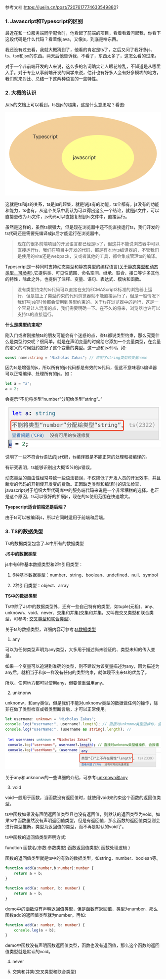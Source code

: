 参考文档:https://juejin.cn/post/7207617774633549880?
### 1. Javascript和Typescript的区别

最近在和一位服务端同学配合时，他看起了前端的项目，看着看着问起我，你看下这段代码是什么代码？看着像java，又像js，到底是啥东西。

我还没有过去看，我就大概猜到了，他看的肯定是ts了，之后又问了我好多js、ts、tsx和jsx的东西。两天后他告诉我，不看了，东西太多了，这怎么看的过来。

对于一个非前端开发的人来说，这么多的名词确实让人眼花缭乱，不知道是从哪里入手。对于专业从事前端开发的同学来说，估计也有好多人会有好多模糊的地方，我们就来对比、总结一下这两种语言的一些特性。

### 2. 大概的认识

从ts的文档上可以看到，ts是js的超集，这是什么意思呢？看图:

![Typescript与Javascript的关系](./images/i53.png)

这就是ts和js的关系，ts是js的超集，就是说js有的功能，ts全都有，js没有的功能和能力，ts也有。从这个关系中我认为可以得出这么一个结论，就是js文件，可以直接更改为.ts文件，js代码可以直接复制到ts文件中，直接运行。

虽然是这样的，虽然ts很强大，但是现在浏览器中还不能直接运行ts，我们开发的ts代码还是需要先编译成js后才能运行在浏览器中。

> 现在的很多前端项目的开发语言都已经是ts了，但这并不能说浏览器中可以直接运行ts，我们在项目中开发的代码，都是有本地ts编译器的，不管我们是使用的vite还是webpack，又或者其他的工具，都会集成管理ts的编译。

Typescript是一种同时支持动态类型和静态类型的编程语言([关于静态类型和动态类型，可参考](../%E5%89%8D%E7%AB%AF%E5%9F%BA%E7%A1%80/%E9%9D%99%E6%80%81%E7%B1%BB%E5%9E%8B%E5%92%8C%E5%8A%A8%E6%80%81%E7%B1%BB%E5%9E%8B.md)),它提供类、可见性范围、命名空间、继承、联合、接口等许多其他的特性，除此之外，也提供了注释、变量、语句、表达式、模块和函数。

> 没有类型约束的ts代码可以直接在支持ECMAScript3标准的浏览器上运行，但是加上了类型约束的代码浏览器就不能直接运行了，但是一般情况下我们写js的时候都会使用到类型约束的。关于ts在浏览器中的运行，这是一个容易让人混淆的点，我们需要明确一下。在不久的将来，浏览器也许可以支持ts的直接运行。

**什么是类型约束呢?**

刚入门或者刚接触ts的朋友可能会有个迷惑的点，查ts都说类型约束，那么究竟什么是类型约束呢？很简单，就是在声明变量的时候给它添加一个变量类型，在变量的定义的时候就约定好了这个变量的类型。这一点和js不同。如:

```ts
const name:string = "Nicholas Zakas"; // 声明了string类型的变量name
```

因为ts是增强的js，所以所有的js代码都是有效的ts代码，但这不意味着ts编译器可以正常编译、处理所有的js。如：

```ts
let a = "a";
a = 2;
```

会提示“不能将类型“number”分配给类型“string”。”

![ts不是能编译、处理所有的js](./images/i54.png)

说明了一些不符合ts语法的js代码，ts编译器是不能正常的处理和被编译的。

有研究表明，ts能够识别出大概15%的js错误。

动态类型的自由性经常导致一些语法错误，不仅降低了开发人员的开发效率，并且新增的代码的开销使开发变的费劲。正因缺乏类型和编译时的语法检查，javascript对于组织大型代码库中的服务端代码来说是一个非常糟糕的选择。也正是这个原因，ts可以很好的扩展js，现在的ts使用范围在快速增大。

**Tyepscript适合前端还是后端？**

由于ts可以被编译js，所以它同时适用于前端和后端。

### 3. TS的数据类型

Ts的数据类型包含了Js中所有的数据类型

**JS中的数据类型**

js中有6种基本数据类型和2种引用类型：

1. 6种基本数据类型：number、string、boolean、undefined、null、symbol

2. 2种引用类型：object、array

**TS中的数据类型**

Ts中除了Js中的数据类型外，还有一些自己特有的类型，如tuple(元祖)、any、unknown、void、never、交集和并集(交集和并集，又叫做交叉类型和联合类型，可参考: [交叉类型和联合类型](./ts%E4%B8%AD%E7%9A%84%E4%BA%A4%E5%8F%89%E7%B1%BB%E5%9E%8B%E5%92%8C%E8%81%94%E5%90%88%E7%B1%BB%E5%9E%8B.md)).

关于ts的数据类型，详细内容可参考:[ts数据类型](./%E6%95%B0%E6%8D%AE%E7%B1%BB%E5%9E%8B.md)

1. any

可以为任何类型声明为any类型，大多用于描述尚未验证的、类型未知的传入变量。

如果一个变量可以追溯到准确的类型，则不建议为该变量描述为any，因为描述为any后，就相当于和js一样没有任何的类型约束，就体现不出来ts的优势了。

所以，任何地方都可以使用any，但要慎重滥用any。

2. unknonw

unknonw，和any类似，但是我们不能对unknonw类型的数据做任何的操作，除非在做了类型检查或者类型断言后，才可以正常使用。

```ts
let username: unknown = "Nicholas Zakas";
console.log("username:", username?.length); // 直接对unknonw类型值操作，会报错
console.log("userName:", (username as string).length); // 
```

![不能直接对unknonw类型值进行操作](./images/i55.png)

关于any和unknonw的一些详细的介绍，可参考:[unknown和any](./unknown%E5%92%8Cany.md)

3. void

void一般用于函数，当函数没有返回值时，就使用void来约束这个函数的返回值类型。

ts中函数如果没有声明返回值类型且也没有返回值，则默认的返回类型为void。如果ts中函数虽然没有声明返回值类型，但是有返回值，那么函数的返回值类型则会进行类型推断，类型为返回值的类型，而不再是默认的void了。

ts中函数的返回值类型声明方式:

function 函数名(参数:参数类型):函数返回值类型{
    函数处理逻辑
}

函数的返回值类型就是ts中的有效的数据类型，如string、number、boolean等。

```ts
function add(a:number,b:number):number {
    return a + b;
}
```

```ts
function add(a: number, b: number) {
    return a + b;
}
```

demo中的函数没有声明返回值类型，但是函数有返回值，类型为number，那么函数add的返回值类型就为number。再如:

```ts
function add(a: number, b: number) {
    console.log(a + b);
}
```

demo中函数没有声明函数返回值类型，函数也没有返回值，那么这个函数的返回值类型就是默认的void。

4. never

5. 交集和并集(交叉类型和联合类型)